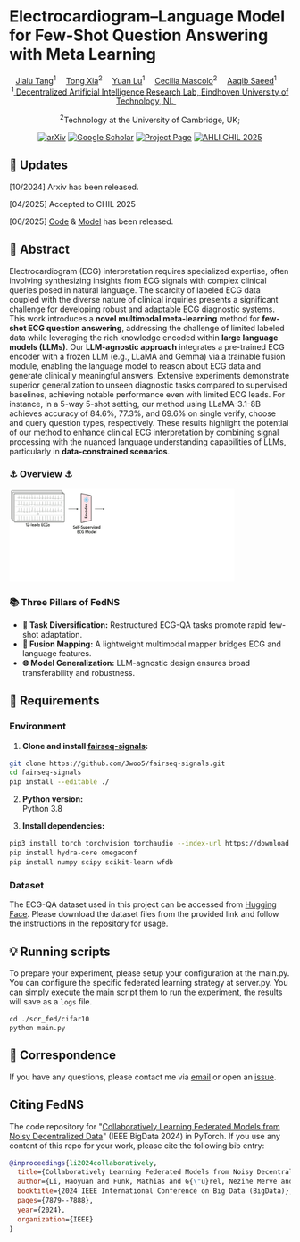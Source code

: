 # Electrocardiogram–Language Model for Few-Shot Question Answering with Meta Learning
<div align="center">

<div>
    <a href='https://tang-jia-lu.github.io/' target='_blank'>Jialu Tang</a><sup>1</sup>&emsp;
    <a href='https://xtxiatong.github.io/' target='_blank'>Tong Xia</a><sup>2</sup>&emsp;
    <a href=https://www.tue.nl/en/research/researchers/yuan-lu' target='_blank'>Yuan Lu</a><sup>1</sup>&emsp;
    <a href='https://www.cl.cam.ac.uk/~cm542/' target='_blank'>Cecilia Mascolo</a><sup>2</sup>&emsp;
    <a href='https://aqibsaeed.github.io/' target='_blank'>Aaqib Saeed</a><sup>1</sup>&emsp;
</div>
<div>
<sup>1</sup><a href="https://www.tue.nl/en/our-university/departments/industrial-design/research/our-research-labs/decentralized-artificial-intelligence-research-lab" target="_blank" rel="noopener noreferrer">
                        Decentralized Artificial Intelligence Research Lab, Eindhoven University of Technology, NL
                      </a>&emsp;

<sup>2</sup>Technology at the University of Cambridge, UK;
</div>
</div>


<div align="center">

[![arXiv](https://img.shields.io/badge/arXiv-2409.02189-blue?logo=arxiv&logoColor=orange)](https://arxiv.org/html/2410.14464v1)
[![Google Scholar](https://img.shields.io/badge/Google%20Scholar-Citations-purple.svg)](https://scholar.google.nl/scholar?cluster=4185769924704359587&hl=zh-CN&as_sdt=0,5&as_vis=1)
[![Project Page](https://img.shields.io/badge/Project%20Page-Online-brightgreen)](https://tang-jia-lu.github.io/projects/ECG_QA/)
[![AHLI CHIL 2025](https://img.shields.io/badge/IEEE%20CHIL%202024-Accepted-yellow.svg)](https://ieeexplore.ieee.org/document/10888594)

</div>


## 📢 Updates

[10/2024] Arxiv has been released.

[04/2025] Accepted to CHIL 2025

[06/2025] [Code](link) & [Model](link) has been released.


## 📝 Abstract
Electrocardiogram (ECG) interpretation requires specialized expertise, often involving synthesizing insights from ECG signals with complex clinical queries posed in natural language. The scarcity of labeled ECG data coupled with the diverse nature of clinical inquiries presents a significant challenge for developing robust and adaptable ECG diagnostic systems. This work introduces a **novel multimodal meta-learning** method for **few-shot ECG question answering**, addressing the challenge of limited labeled data while leveraging the rich knowledge encoded within **large language models (LLMs)**. Our **LLM-agnostic approach** integrates a pre-trained ECG encoder with a frozen LLM (e.g., LLaMA and Gemma) via a trainable fusion module, enabling the language model to reason about ECG data and generate clinically meaningful answers. Extensive experiments demonstrate superior generalization to unseen diagnostic tasks compared to supervised baselines, achieving notable performance even with limited ECG leads. For instance, in a 5-way 5-shot setting, our method using LLaMA-3.1-8B achieves accuracy of 84.6%, 77.3%, and 69.6% on single verify, choose and query question types, respectively. These results highlight the potential of our method to enhance clinical ECG interpretation by combining signal processing with the nuanced language understanding capabilities of LLMs, particularly in **data-constrained scenarios**.

<div align="left">
<h3>⚓ Overview ⚓</h3>
<img src="img/model_structure.gif" width="80%">
<h3>📚 Three Pillars of FedNS</h3>
</div>

- **🧩 Task Diversification:** Restructured ECG-QA tasks promote rapid few-shot adaptation.
- **🔗 Fusion Mapping:** A lightweight multimodal mapper bridges ECG and language features.
- **🌐 Model Generalization:** LLM-agnostic design ensures broad transferability and robustness.

## 🔧 Requirements
###  Environment 

1. **Clone and install [fairseq-signals](https://github.com/Jwoo5/fairseq-signals):**
  ```bash
  git clone https://github.com/Jwoo5/fairseq-signals.git
  cd fairseq-signals
  pip install --editable ./
  ```

2. **Python version:**  
  Python 3.8

3. **Install dependencies:**
  ```bash
  pip3 install torch torchvision torchaudio --index-url https://download.pytorch.org/whl/cu118
  pip install hydra-core omegaconf
  pip install numpy scipy scikit-learn wfdb
  ```


### Dataset 

The ECG-QA dataset used in this project can be accessed from [Hugging Face](https://huggingface.co/datasets/jialucode/FSL_ECG_QA_Dataset/blob/main/). Please download the dataset files from the provided link and follow the instructions in the repository for usage.

## 💡 Running scripts

To prepare your experiment, please setup your configuration at the main.py. You can configure the specific federated learning strategy at server.py. You can simply execute the main script them to run the experiment, the results will save as a `logs` file.

```
cd ./scr_fed/cifar10
python main.py
```

## 💭 Correspondence
If you have any questions, please contact me via [email](h.y.li@tue.nl) or open an [issue](https://github.com/Decentralized-AI-Reserach-Lab/FedNS/issues).

## Citing FedNS
The code repository for "[Collaboratively Learning Federated Models from Noisy Decentralized Data](https://arxiv.org/abs/2409.02189)" (IEEE BigData 2024) in PyTorch.  If you use any content of this repo for your work, please cite the following bib entry: 

```bibtex
@inproceedings{li2024collaboratively,
  title={Collaboratively Learning Federated Models from Noisy Decentralized Data},
  author={Li, Haoyuan and Funk, Mathias and G{\"u}rel, Nezihe Merve and Saeed, Aaqib},
  booktitle={2024 IEEE International Conference on Big Data (BigData)},
  pages={7879--7888},
  year={2024},
  organization={IEEE}
}
```
